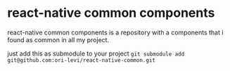 # react-native common components
react-native common components is a repository with a components that i found as common in all my project.

just add this as submodule to your project
`git submodule add git@github.com:ori-levi/react-native-common.git`
